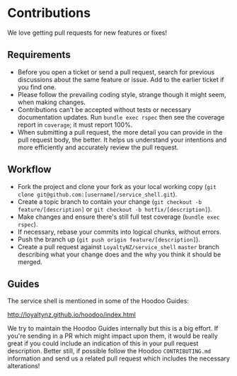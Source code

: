 # Contributions

We love getting pull requests for new features or fixes!

## Requirements

* Before you open a ticket or send a pull request, search for previous discussions about the same feature or issue. Add to the earlier ticket if you find one.
* Please follow the prevailing coding style, strange though it might seem, when making changes.
* Contributions can't be accepted without tests or necessary documentation updates. Run `bundle exec rspec` then see the coverage report in `coverage`; it must report 100%.
* When submitting a pull request, the more detail you can provide in the pull request body, the better. It helps us understand your intentions and more efficiently and accurately review the pull request.

## Workflow

* Fork the project and clone your fork as your local working copy (`git clone git@github.com:[username]/service_shell.git`).
* Create a topic branch to contain your change (`git checkout -b feature/[description]` or `git checkout -b hotfix/[description]`).
* Make changes and ensure there's still full test coverage (`bundle exec rspec`).
* If necessary, rebase your commits into logical chunks, without errors.
* Push the branch up (`git push origin feature/[description]`).
* Create a pull request against `LoyaltyNZ/service_shell` `master` branch describing what your change does and the why you think it should be merged.

## Guides

The service shell is mentioned in some of the Hoodoo Guides:

  http://loyaltynz.github.io/hoodoo/index.html

We try to maintain the Hoodoo Guides internally but this is a big effort. If you're sending in a PR which might impact upon them, it would be really great if you could include an indication of this in your pull request description. Better still, if possible follow the Hoodoo `CONTRIBUTING.md` information and send us a related pull request which includes the necessary alterations!
